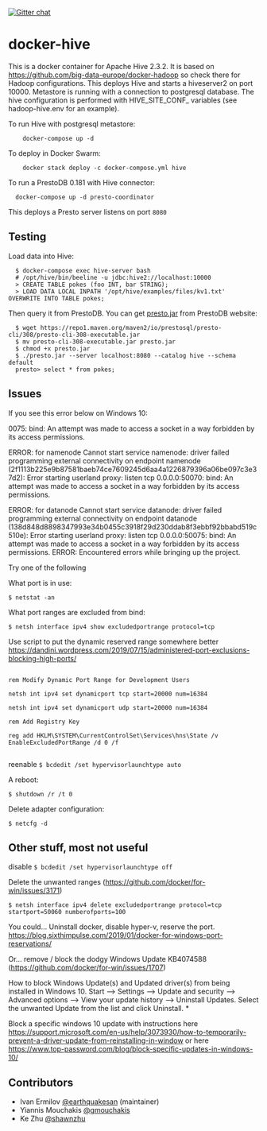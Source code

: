 [![Gitter chat](https://badges.gitter.im/gitterHQ/gitter.png)](https://gitter.im/big-data-europe/Lobby)

# docker-hive

This is a docker container for Apache Hive 2.3.2. It is based on https://github.com/big-data-europe/docker-hadoop so check there for Hadoop configurations.
This deploys Hive and starts a hiveserver2 on port 10000.
Metastore is running with a connection to postgresql database.
The hive configuration is performed with HIVE_SITE_CONF_ variables (see hadoop-hive.env for an example).

To run Hive with postgresql metastore:
```
    docker-compose up -d
```

To deploy in Docker Swarm:
```
    docker stack deploy -c docker-compose.yml hive
```

To run a PrestoDB 0.181 with Hive connector:

```
  docker-compose up -d presto-coordinator
```

This deploys a Presto server listens on port `8080`

## Testing
Load data into Hive:
```
  $ docker-compose exec hive-server bash
  # /opt/hive/bin/beeline -u jdbc:hive2://localhost:10000
  > CREATE TABLE pokes (foo INT, bar STRING);
  > LOAD DATA LOCAL INPATH '/opt/hive/examples/files/kv1.txt' OVERWRITE INTO TABLE pokes;
```

Then query it from PrestoDB. You can get [presto.jar](https://prestosql.io/docs/current/installation/cli.html) from PrestoDB website:
```
  $ wget https://repo1.maven.org/maven2/io/prestosql/presto-cli/308/presto-cli-308-executable.jar
  $ mv presto-cli-308-executable.jar presto.jar
  $ chmod +x presto.jar
  $ ./presto.jar --server localhost:8080 --catalog hive --schema default
  presto> select * from pokes;
```

## Issues

If you see this error below on Windows 10:
 
0075: bind: An attempt was made to access a socket in a way forbidden by its access permissions.

ERROR: for namenode  Cannot start service namenode: driver failed programming external connectivity on endpoint namenode (2f1113b225e9b87581baeb74ce7609245d6aa4a1226879396a06be097c3e37d2): Error starting userland proxy: listen tcp 0.0.0.0:50070: bind: An attempt was made to access a socket in a way forbidden by its access permissions.

ERROR: for datanode  Cannot start service datanode: driver failed programming external connectivity on endpoint datanode (138d848d8898347993e34b0455c3918f29d230ddab8f3ebbf92bbabd519c510e): Error starting userland proxy: listen tcp 0.0.0.0:50075: bind: An attempt was made to access a socket in a way forbidden by its access permissions.
ERROR: Encountered errors while bringing up the project.


Try one of the following

What port is in use:

```$ netstat -an```

What port ranges are excluded from bind:

```$ netsh interface ipv4 show excludedportrange protocol=tcp```


Use script to put the dynamic reserved range somewhere better <https://dandini.wordpress.com/2019/07/15/administered-port-exclusions-blocking-high-ports/>

~~~

rem Modify Dynamic Port Range for Development Users

netsh int ipv4 set dynamicport tcp start=20000 num=16384

netsh int ipv4 set dynamicport udp start=20000 num=16384

rem Add Registry Key

reg add HKLM\SYSTEM\CurrentControlSet\Services\hns\State /v EnableExcludedPortRange /d 0 /f


~~~



reenable
```$ bcdedit /set hypervisorlaunchtype auto```


A reboot:

```$ shutdown /r /t 0```

Delete adapter configuration:

```$ netcfg -d```



## Other stuff, most not useful

disable
```$ bcdedit /set hypervisorlaunchtype off```

Delete the unwanted ranges (<https://github.com/docker/for-win/issues/3171>)

```$ netsh interface ipv4 delete excludedportrange protocol=tcp startport=50060 numberofports=100```

You could...
Uninstall docker, disable hyper-v, reserve the port.
<https://blog.sixthimpulse.com/2019/01/docker-for-windows-port-reservations/>


Or... remove / block the dodgy Windows Update KB4074588  (<https://github.com/docker/for-win/issues/1707>)

How to block Windows Update(s) and Updated driver(s) from being installed in Windows 10.
Start –> Settings –> Update and security –> Advanced options –> View your update history –> Uninstall Updates.
Select the unwanted Update from the list and click Uninstall. *

Block a specific windows 10 update with instructions here <https://support.microsoft.com/en-us/help/3073930/how-to-temporarily-prevent-a-driver-update-from-reinstalling-in-window> or here <https://www.top-password.com/blog/block-specific-updates-in-windows-10/>




## Contributors
* Ivan Ermilov [@earthquakesan](https://github.com/earthquakesan) (maintainer)
* Yiannis Mouchakis [@gmouchakis](https://github.com/gmouchakis)
* Ke Zhu [@shawnzhu](https://github.com/shawnzhu)
